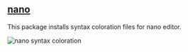## [nano](http://nano-editor.org/)

This package installs syntax coloration files for nano editor.

![nano syntax coloration](https://dl.dropboxusercontent.com/u/1026715/github/F-dotfiles/nano_syntax.png)
